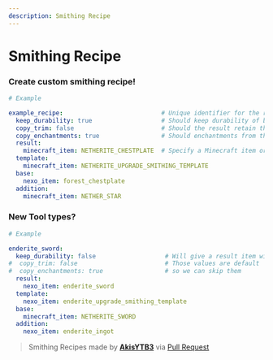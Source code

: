 ```yaml
---
description: Smithing Recipe
---
```


# Smithing Recipe

### Create custom smithing recipe!

```yaml
# Example

example_recipe:                           # Unique identifier for the recipe
  keep_durability: true                   # Should keep durability of base item?
  copy_trim: false                        # Should the result retain the trim design from the base item? Defaults to true
  copy_enchantments: true                 # Should enchantments from the base item be transferred to the result? Defaults to true
  result:
    minecraft_item: NETHERITE_CHESTPLATE  # Specify a Minecraft item or use nexo_item for custom items (e.g., nexo_item: custom_item_id)
  template:
    minecraft_item: NETHERITE_UPGRADE_SMITHING_TEMPLATE
  base:
    nexo_item: forest_chestplate
  addition:
    minecraft_item: NETHER_STAR
```

### New Tool types?

```yaml
# Example

enderite_sword:
  keep_durability: false                   # Will give a result item with full durability!
#  copy_trim: false                        # Those values are default
#  copy_enchantments: true                 # so we can skip them
  result:
    nexo_item: enderite_sword
  template:
    nexo_item: enderite_upgrade_smithing_template
  base:
    minecraft_item: NETHERITE_SWORD
  addition:
    nexo_item: enderite_ingot
```

> Smithing Recipes made by [**AkisYTB3**](https://github.com/AkisYTB3) via [Pull Request](https://github.com/Naimadx123/NexoAddon/pull/35)
